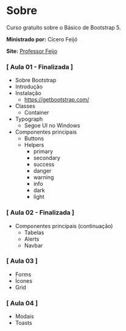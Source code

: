 # Sobre
Curso gratuíto sobre o Básico de Bootstrap 5.

**Ministrado por:** Cícero Feijó

**Site:** [Professor Feijo](professorfeijo.com.br)

### [ Aula 01 - Finalizada ]

- Sobre Bootstrap
- Introdução
- Instalação
  - https://getbootstrap.com/
- Classes
  - Container
- Typograph
  - Segoe UI no Windows
- Componentes principais
  - Buttons
  - Helpers
    - primary
    - secondary
    - success
    - danger
    - warning
    - info
    - dark
    - light

### [ Aula 02 - Finalizada ]
- Componentes principais (continuação)
  - Tabelas 
  - Alerts 
  - Navbar 

### [ Aula 03 ]
- Forms
- Ícones
- Grid

### [ Aula 04 ]
- Modais
- Toasts



  
